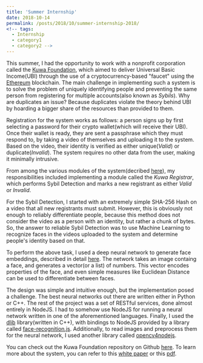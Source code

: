 ```yaml
---
title: 'Summer Internship'
date: 2018-10-14
permalink: /posts/2018/10/summer-internship-2018/
<!-- tags:
  - Internship
  - category1
  - category2 -->
---
```


This summer, I had the opportunity to work with a nonprofit corporation called the [Kuwa Foundation](http://kuwa.org/), which aimed to deliver Universal Basic Income(UBI) through the use of a cryptocurrency-based "faucet" using the [Ethereum](https://www.ethereum.org/) blockchain. The main challenge in implementing such a system is to solve the problem of uniquely identifying people and preventing the same person from registering for multiple accounts(also known as *Sybils*). Why are duplicates an issue? Because duplicates violate the theory behind UBI by hoarding a bigger share of the resources than provided to them.

Registration for the system works as follows: a person signs up by first selecting a password for their crypto wallet(which will receive their UBI). Once their wallet is ready, they are sent a passphrase which they must respond to, by taking a video of themselves and uploading it to the system. Based on the video, their identity is verified as either unique(*Valid*) or duplicate(*Invalid*). The system requires no other data from the user, making it minimally intrusive.

From among the various modules of the system(decribed [here](http://kuwa.org/Kuwa-Driven_Basic_Income_Faucet.pdf)), my responsibilities included implementing a module called the *Kuwa Registrar*, which performs Sybil Detection and marks a new registrant as either *Valid* or *Invalid*.

For the Sybil Detection, I started with an extremely simple SHA-256 Hash on a video that all new registrants must submit. However, this is obviously not enough to reliably differentiate people, because this method does not consider the video as a person with an identity, but rather a chunk of bytes. So, the answer to reliable Sybil Detection was to use Machine Learning to recognize faces in the videos uploaded to the system and determine people's identity based on that.

To perform the above task, I used a deep neural network to generate face embeddings, described in detail [here](http://blog.dlib.net/2017/02/high-quality-face-recognition-with-deep.html). The network takes an image containg a face, and generates a vector(or a list) of numbers. This vector encodes properties of the face, and even simple measures like Euclidean Distance can be used to differentiate between faces.

The design was simple and intuitive enough, but the implementation posed a challenge. The best neural networks out there are written either in Python or C++. The rest of the project was a set of RESTful services, done almost entirely in NodeJS. I had to somehow use NodeJS for running a neural network written in one of the aforementioned languages. Finally, I used the [dlib](http://blog.dlib.net/2017/02/high-quality-face-recognition-with-deep.html) library(written in C++), with bindings to NodeJS provided by a library called [face-recognition.js](https://github.com/justadudewhohacks/face-recognition.js). Additionally, to read images and preprocess them for the neural network, I used another library called [opencv4nodejs](https://github.com/justadudewhohacks/opencv4nodejs).

You can check out the Kuwa Foundation repository on Github [here](https://github.com/jimflynn/kuwa-tcup). To learn more about the system, you can refer to this [white paper](https://jamespflynn.com/2018/03/01/kuwa-a-decentralized-pseudo-anonymous-and-sybil-resistant-individual-identification-system/) or this [pdf](http://kuwa.org/Kuwa-Driven_Basic_Income_Faucet.pdf).